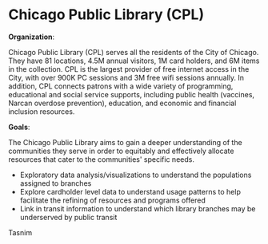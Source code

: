 # Chicago Public Library (CPL)

**Organization**:

Chicago Public Library (CPL) serves all the residents of the City of Chicago. They have 81 locations, 4.5M annual visitors, 1M card holders, and 6M items in the collection. CPL is the largest provider of free internet access in the City, with over 900K PC sessions and 3M free wifi sessions annually. In addition, CPL connects patrons with a wide variety of programming, educational and social service supports, including public health (vaccines, Narcan overdose prevention), education, and economic and financial inclusion resources.

**Goals**:

The Chicago Public Library aims to gain a deeper understanding of the communities they serve in order to equitably and effectively allocate resources that cater to the communities' specific needs.

- Exploratory data analysis/visualizations to understand the populations assigned to branches
- Explore cardholder level data to understand usage patterns to help facilitate the refining of resources and programs offered
- Link in transit information to understand which library branches may be underserved by public transit

Tasnim
